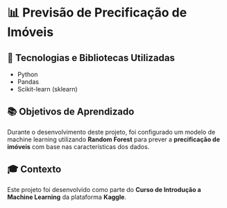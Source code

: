 # 📊 Previsão de Precificação de Imóveis

## 🚀 Tecnologias e Bibliotecas Utilizadas

- Python  
- Pandas  
- Scikit-learn (sklearn)  

## 📚 Objetivos de Aprendizado

Durante o desenvolvimento deste projeto, foi configurado um modelo de machine learning utilizando **Random Forest** para prever a **precificação de imóveis** com base nas características dos dados.

## 🎓 Contexto

Este projeto foi desenvolvido como parte do **Curso de Introdução a Machine Learning** da plataforma **Kaggle**.
